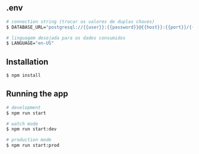 ## .env

```bash
# connection string (trocar os valores de duplas chaves)
$ DATABASE_URL="postgresql://{{user}}:{{password}}@{{host}}:{{port}}/{{database}}?schema={{schema}}"

# linguagem desejada para os dados consumidos
$ LANGUAGE="en-US"
```

## Installation

```bash
$ npm install
```

## Running the app

```bash
# development
$ npm run start

# watch mode
$ npm run start:dev

# production mode
$ npm run start:prod
```
